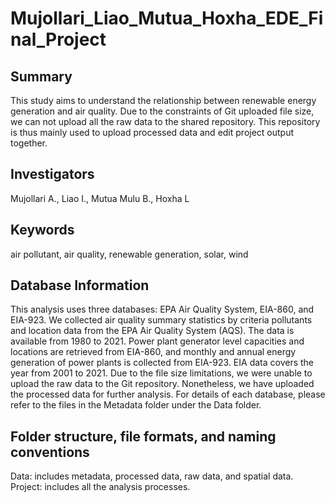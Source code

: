 # Mujollari_Liao_Mutua_Hoxha_EDE_Final_Project

## Summary

This study aims to understand the relationship between renewable energy generation and air quality. Due to the constraints of Git uploaded file size, we can not upload all the raw data to the shared repository. This repository is thus mainly used to upload processed data and edit project output together. 


## Investigators

Mujollari A., Liao I., Mutua Mulu B., Hoxha L


## Keywords

air pollutant, air quality, renewable generation, solar, wind


## Database Information

This analysis uses three databases: EPA Air Quality System, EIA-860, and EIA-923.
We collected air quality summary statistics by criteria pollutants and location data from the EPA Air Quality System (AQS). The data is available from 1980 to 2021. Power plant generator level capacities and locations are retrieved from EIA-860, and monthly and annual energy generation of power plants is collected from EIA-923. EIA data covers the year from 2001 to 2021. Due to the file size limitations, we were unable to upload the raw data to the Git repository. Nonetheless, we have uploaded the processed data for further analysis.
For details of each database, please refer to the files in the Metadata folder under the Data folder.


## Folder structure, file formats, and naming conventions 

Data: includes metadata, processed data, raw data, and spatial data. 
Project: includes all the analysis processes. 

